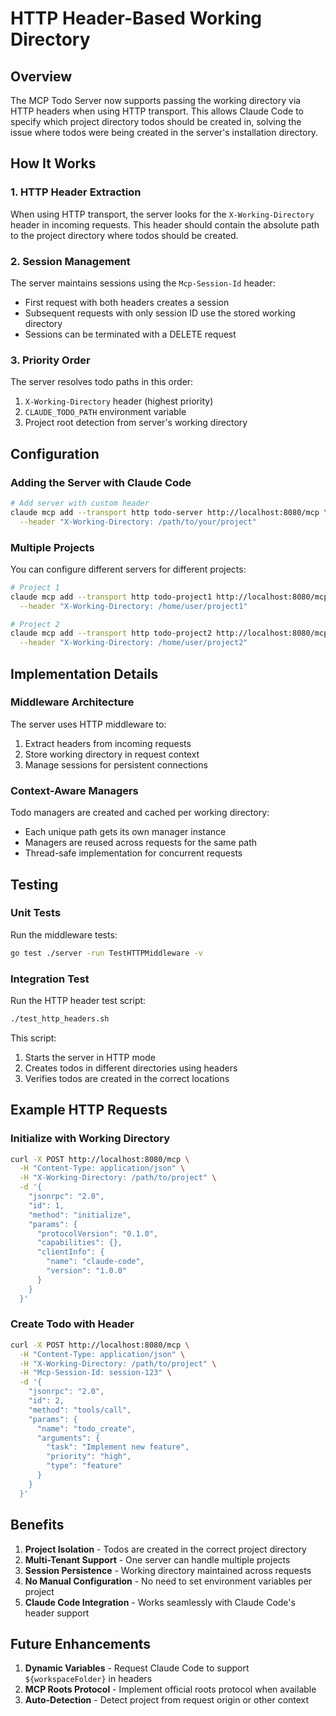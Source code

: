 # HTTP Header-Based Working Directory

## Overview

The MCP Todo Server now supports passing the working directory via HTTP headers when using HTTP transport. This allows Claude Code to specify which project directory todos should be created in, solving the issue where todos were being created in the server's installation directory.

## How It Works

### 1. HTTP Header Extraction

When using HTTP transport, the server looks for the `X-Working-Directory` header in incoming requests. This header should contain the absolute path to the project directory where todos should be created.

### 2. Session Management

The server maintains sessions using the `Mcp-Session-Id` header:
- First request with both headers creates a session
- Subsequent requests with only session ID use the stored working directory
- Sessions can be terminated with a DELETE request

### 3. Priority Order

The server resolves todo paths in this order:
1. `X-Working-Directory` header (highest priority)
2. `CLAUDE_TODO_PATH` environment variable
3. Project root detection from server's working directory

## Configuration

### Adding the Server with Claude Code

```bash
# Add server with custom header
claude mcp add --transport http todo-server http://localhost:8080/mcp \
  --header "X-Working-Directory: /path/to/your/project"
```

### Multiple Projects

You can configure different servers for different projects:

```bash
# Project 1
claude mcp add --transport http todo-project1 http://localhost:8080/mcp \
  --header "X-Working-Directory: /home/user/project1"

# Project 2
claude mcp add --transport http todo-project2 http://localhost:8080/mcp \
  --header "X-Working-Directory: /home/user/project2"
```

## Implementation Details

### Middleware Architecture

The server uses HTTP middleware to:
1. Extract headers from incoming requests
2. Store working directory in request context
3. Manage sessions for persistent connections

### Context-Aware Managers

Todo managers are created and cached per working directory:
- Each unique path gets its own manager instance
- Managers are reused across requests for the same path
- Thread-safe implementation for concurrent requests

## Testing

### Unit Tests

Run the middleware tests:
```bash
go test ./server -run TestHTTPMiddleware -v
```

### Integration Test

Run the HTTP header test script:
```bash
./test_http_headers.sh
```

This script:
1. Starts the server in HTTP mode
2. Creates todos in different directories using headers
3. Verifies todos are created in the correct locations

## Example HTTP Requests

### Initialize with Working Directory

```bash
curl -X POST http://localhost:8080/mcp \
  -H "Content-Type: application/json" \
  -H "X-Working-Directory: /path/to/project" \
  -d '{
    "jsonrpc": "2.0",
    "id": 1,
    "method": "initialize",
    "params": {
      "protocolVersion": "0.1.0",
      "capabilities": {},
      "clientInfo": {
        "name": "claude-code",
        "version": "1.0.0"
      }
    }
  }'
```

### Create Todo with Header

```bash
curl -X POST http://localhost:8080/mcp \
  -H "Content-Type: application/json" \
  -H "X-Working-Directory: /path/to/project" \
  -H "Mcp-Session-Id: session-123" \
  -d '{
    "jsonrpc": "2.0",
    "id": 2,
    "method": "tools/call",
    "params": {
      "name": "todo_create",
      "arguments": {
        "task": "Implement new feature",
        "priority": "high",
        "type": "feature"
      }
    }
  }'
```

## Benefits

1. **Project Isolation** - Todos are created in the correct project directory
2. **Multi-Tenant Support** - One server can handle multiple projects
3. **Session Persistence** - Working directory maintained across requests
4. **No Manual Configuration** - No need to set environment variables per project
5. **Claude Code Integration** - Works seamlessly with Claude Code's header support

## Future Enhancements

1. **Dynamic Variables** - Request Claude Code to support `${workspaceFolder}` in headers
2. **MCP Roots Protocol** - Implement official roots protocol when available
3. **Auto-Detection** - Detect project from request origin or other context